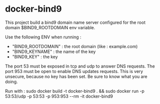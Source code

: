 docker-bind9 
================
This project build a bind9 domain name server configured for the root domain $BIND9_ROOTDOMAIN env variable.

Use the following ENV when running :
- "BIND9_ROOTDOMAIN" : the root domain (like : example.com)
- "BIND9_KEYNAME" : the name of the key
- "BIND9_KEY" : the key


The port 53 must be exposed in tcp and udp to answer DNS requests. The port 953 must be open to enable DNS updates requests. This is very unsecure, because no key has been set.
Be sure to know what you are doing.

Run with :
sudo docker build -t docker-bind9 . && sudo docker run -p 53:53/udp -p 53:53 -p 953:953 --rm -it docker-bind9
